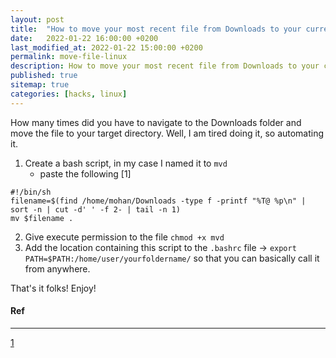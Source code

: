 ```yaml
---
layout: post
title:  "How to move your most recent file from Downloads to your current working directory"
date:   2022-01-22 16:00:00 +0200
last_modified_at: 2022-01-22 15:00:00 +0200
permalink: move-file-linux
description: How to move your most recent file from Downloads to your current working directory
published: true
sitemap: true
categories: [hacks, linux]
---
```

How  many times did you have to navigate to the Downloads folder and move the file to your target directory. 
Well, I am tired doing it, so automating it.

1. Create a bash script, in my case I named it to `mvd`
    - paste the following [1] 
```
#!/bin/sh
filename=$(find /home/mohan/Downloads -type f -printf "%T@ %p\n" | sort -n | cut -d' ' -f 2- | tail -n 1)
mv $filename .
```

2. Give execute permission to the file `chmod +x mvd`
3. Add the location containing this script to the `.bashrc` file -> `export PATH=$PATH:/home/user/yourfoldername/` so that you can basically call it from anywhere.

That's it folks! Enjoy! 

#### Ref
----
[1](https://stackoverflow.com/questions/1015678/get-most-recent-file-in-a-directory-on-linux)
